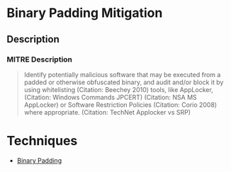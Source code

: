 
# Binary Padding Mitigation

## Description

### MITRE Description

> Identify potentially malicious software that may be executed from a padded or otherwise obfuscated binary, and audit and/or block it by using whitelisting (Citation: Beechey 2010) tools, like AppLocker, (Citation: Windows Commands JPCERT) (Citation: NSA MS AppLocker) or Software Restriction Policies (Citation: Corio 2008) where appropriate. (Citation: TechNet Applocker vs SRP)


# Techniques


* [Binary Padding](../techniques/Binary-Padding.md)

